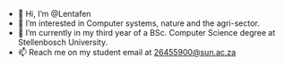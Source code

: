 - 👋 Hi, I’m @Lentafen
- 👀 I’m interested in Computer systems, nature and the agri-sector.
- 🌱 I’m currently in my third year of a BSc. Computer Science degree at Stellenbosch University.
- 📫 Reach me on my student email at 26455900@sun.ac.za

<!---
Lentafen/Lentafen is a ✨ special ✨ repository because its `README.md` (this file) appears on your GitHub profile.
You can click the Preview link to take a look at your changes.
--->
